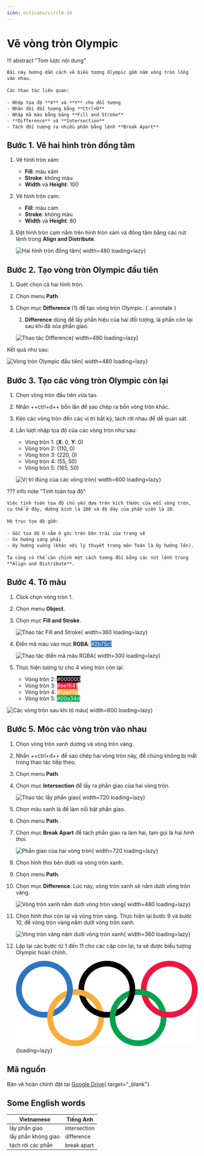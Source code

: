```yaml
---
icon: octicons/circle-16
---
```


# Vẽ vòng tròn Olympic

!!! abstract "Tóm lược nội dung"

    Bài này hướng dẫn cách vẽ biểu tượng Olympic gồm năm vòng tròn lồng vào nhau.

    Các thao tác liên quan: 

    - Nhập tọa độ **X** và **Y** cho đối tượng
    - Nhân đôi đối tượng bằng **Ctrl+D**
    - Nhập mã màu bằng bảng **Fill and Stroke**
    - **Difference** và **Intersection**
    - Tách đối tượng ra nhiều phần bằng lệnh **Break Apart**

## Bước 1. Vẽ hai hình tròn đồng tâm

1. Vẽ hình tròn xám:
    - **Fill**: màu xám
    - **Stroke**: không màu
    - **Width** và **Height**: 100

2. Vẽ hình tròn cam:
    - **Fill**: màu cam
    - **Stroke**: không màu
    - **Width** và **Height**: 80

3. Đặt hình tròn cam nằm trên hình tròn xám và đồng tâm bằng các nút lệnh trong **Align and Distribute**.

    ![Hai hình tròn đồng tâm](https://lh3.googleusercontent.com/pw/ADCreHcbblUUZv1FMeSzab4-MSk6BOQbnUI2h3sapNragEB3SjUxPABmA9ICwqFdiGeJp4Ihc_5bELajpaqAKzDlnZRGpzV68-FlU6Rzo9jEec-Qf2dbK8kH=w2400){ width=480 loading=lazy}

## Bước 2. Tạo vòng tròn Olympic đầu tiên

1. Quét chọn cả hai hình tròn.
2. Chọn menu **Path**.
3. Chọn mục **Difference** (1) để tạo vòng tròn Olympic.
    { .annotate }

    1. **Difference** dùng để lấy phần hiệu của hai đối tượng, là phần còn lại sau khi đã xóa phần giao.

    ![Thao tác Difference](https://lh3.googleusercontent.com/pw/ADCreHdvvyGKzH5lsjMDDtQDCO8YRiNRXWV60VWt8_C-ptxa5xyrb2Cc8GiEE8hQQUXKWeNrG1VFlDGsQ3n8lVtLmn-g8z0WqmCPalpXhzc43FkAfKumbNw3=w2400){ width=480 loading=lazy}

Kết quả như sau:

![Vòng tròn Olympic đầu tiên](https://lh3.googleusercontent.com/pw/ADCreHeChPMnWs4cOn3LelCQoN7HLcxuGQDwt9NLUIh7IJxPZHP7Y5XbU0nqRpfVdkIj6g786FM0hQ2X6p92SACvKwSBMsBCqcTVWks15EIgnIMaPbvEgsNg=w2400){ width=480 loading=lazy}

## Bước 3. Tạo các vòng tròn Olympic còn lại

1. Chọn vòng tròn đầu tiên vừa tạo.
2. Nhấn ++ctrl+d++ bốn lần để sao chép ra bốn vòng tròn khác.
3. Kéo các vòng tròn đến các vị trí bất kỳ, tách rời nhau để dễ quan sát.
4. Lần lượt nhập tọa độ của các vòng tròn như sau:

    - Vòng tròn 1: (**X**: 0, **Y**: 0)
    - Vòng tròn 2: (110, 0)
    - Vòng tròn 3: (220, 0)
    - Vòng tròn 4: (55, 50)
    - Vòng tròn 5: (165, 50)

    ![Vị trí đúng của các vòng tròn](https://lh3.googleusercontent.com/pw/ADCreHf7rCC22LWHeOARc-Pni_DNYH0wkDcSTK5V0DVYhLnOhgWEAZn4PWh5v8ZuvlAwdmlzRolL0xoWf3TGE85GbYg5BWMZlTS2Qp2gNNAUema8DmHj1rhj=w2400){ width=600 loading=lazy}

??? info note "Tính toán toạ độ"

    Việc tính toán tọa độ chủ yếu dựa trên kích thước của mỗi vòng tròn, cụ thể ở đây, đường kính là 100 và độ dày của phần viền là 10.

    Hệ trục tọa độ gồm:
    
    - Gốc tọa độ O nằm ở góc trên bên trái của trang vẽ
    - Ox hướng sang phải
    - Oy hướng xuống (khác với lý thuyết trong môn Toán là Oy hướng lên).

    Ta cũng có thể căn chỉnh một cách tương đối bằng các nút lệnh trong **Align and Distribute**.

## Bước 4. Tô màu

1. Click chọn vòng tròn 1.
2. Chọn menu **Object**.
3. Chọn mục **Fill and Stroke**.

    ![Thao tác Fill and Stroke](https://lh3.googleusercontent.com/pw/ADCreHfiAHXHuq8VtdqhMJQBiGp7gnOHcjIjSxCCJVeLrgz_sKgWRP9NDpctLJ1bid-2AGEOgbOOVcewtkiomwTdRt86pqDBuAYjY3R0UXSYJeHSo9WHJjE4=w2400){ width=360 loading=lazy}

4. Điền mã màu vào mục **RGBA**: <span style="color: #fff; background-color: #2b75c1">#2b75c1</span>

    ![Thao tác điền mã màu RGBA](https://lh3.googleusercontent.com/pw/ADCreHdCj8qFD22gJn_Go2xWxNiiE4nUm7r7XpUXrin0MKnnXgq47ovaxmIrDWzPK7MA7RnkQwr-ZlKuekcMhbTGkatWk4tLWVTFO9f4CPsJwrf4TuxujmGU=w2400){ width=300 loading=lazy}

5. Thực hiện tương tự cho 4 vòng tròn còn lại:

    - Vòng tròn 2: <span style="color: #fff; background-color: #000">#000000</span>
    - Vòng tròn 3: <span style="color: #fff; background-color: #ee1641">#ee1641</span>
    - Vòng tròn 4: <span style="color: #fff; background-color: #faad3a">#faad3a</span>
    - Vòng tròn 5: <span style="color: #fff; background-color: #00a34d">#00a34d</span>

![Các vòng tròn sau khi tô màu](https://lh3.googleusercontent.com/pw/ADCreHe1ffLNokMK056N-KM19E6IoOf0I8e-qElTymLDJE5kRLy02U8zMglaLqxLwcBmHCYuIU-SjS8YSsZrS789IfWgQNFeOHLxBiVrmtvWpZ6vLBX-MEXW=w2400){ width=600 loading=lazy}

## Bước 5. Móc các vòng tròn vào nhau

1. Chọn vòng tròn xanh dương và vòng tròn vàng.
2. Nhấn ++ctrl+d++ để sao chép hai vòng tròn này, để chúng không bị mất trong thao tác tiếp theo.
3. Chọn menu **Path**.
4. Chọn mục **Intersection** để lấy ra phần giao của hai vòng tròn.

    ![Thao tác lấy phần giao](https://lh3.googleusercontent.com/pw/ADCreHcjNZMwvchWKKx92TJnDpV-M6pn3S4o6Fotp9m15dbW7wQ8JM1dkamoSkbDBBN9kOqZlPv0R8cf5jYZEH4MFGb5qGGhxKOutgCe4Cs8_XdecISCN44G=w2400){ width=720 loading=lazy}

5. Chọn màu xanh lá để làm nổi bật phần giao.
6. Chọn menu **Path**.
7. Chọn mục **Break Apart** để tách phần giao ra làm hai, tạm gọi là hai *hình thoi*.

    ![Phần giao của hai vòng tròn](https://lh3.googleusercontent.com/pw/ADCreHdak7K8Pvxp5iBw6Zj0MgDOe6I2MjjY0x2HI6XWTwEoJzN2UV6bhrXsASDMlFSLD0GvGxpCJeRRtYGSyA-Kr-Xd8D5pP0GkhyFHCP4ozhmYliyM99MI=w2400){ width=720 loading=lazy}

8. Chọn hình thoi bên dưới và vòng tròn xanh.
9. Chọn menu **Path**.
10. Chọn mục **Difference**. Lúc này, vòng tròn xanh sẽ nằm dưới vòng tròn vàng.

    ![Vòng tròn xanh nằm dưới vòng tròn vàng](https://lh3.googleusercontent.com/pw/ADCreHe8U4U2sQ9FrYfak-G9owsBZol__sW5bug94nXew4Cp8xAvLFT9krCojGCHkC44m2RaSc6t6eLvD4qLV24CGMylZqyA-vvfgmX7fk5H78w6gYcUK-sf=w2400){ width=480 loading=lazy}

11. Chọn hình thoi còn lại và vòng tròn vàng. Thực hiện lại bước 9 và bước 10, để vòng tròn vàng nằm dưới vòng tròn xanh.

    ![Vòng tròn vàng năm dưới vòng tròn xanh](https://lh3.googleusercontent.com/pw/ADCreHcn4CoY_LH2lzWSTY9bF56LslSaCiVlw4jLVUGm0GKPMUMDaOYxZ8uUlvdpqm4x15crOyFd3meLoH32Ga93doHoLl8iPKpDkOaUYZRqyovq2QlrTnY2=w2400){ width=360 loading=lazy}

12. Lặp lại các bước từ 1 đến 11 cho các cặp còn lại, ta sẽ được biểu tượng Olympic hoàn chỉnh.

    ![Kết quả cuối cùng](../topic-E/olympic-circles-600px.svg){loading=lazy}

## Mã nguồn

Bản vẽ hoàn chỉnh đặt tại [Google Drive](https://drive.google.com/file/d/1drwTezgk2Zv0iGbFFXUxIQ9cXpqGz2GW/view?usp=sharing){:target="_blank"}.

## Some English words

| Vietnamese | Tiếng Anh | 
| --- | --- |
| lấy phần giao | intersection |
| lấy phần không giao | difference |
| tách rời các phần | break apart |